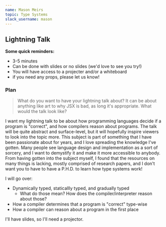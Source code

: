 ```yaml
---
name: Mason Meirs
topic: Type Systems
slack_username: mason
---
```


## Lightning Talk

**Some quick reminders:**

* 3-5 minutes
* Can be done with slides or no slides (we'd love to see you try!)
* You will have access to a projecter and/or a whiteboard
* if you need any props, please let us know!

### Plan

> What do you want  to have your lightning talk about? It can be about anything like art to why JSX is bad, as long it's appropriate.
> What would the talk look like? 

I want my lightning talk to be about how programming languages decide if a program is "correct", and how compilers reason about programs.
The talk will be quite abstract and surface-level, but it will hopefully inspire viewers to look into the topic more. This subject is part of something
that I have been passionate about for years, and I love spreading the knowledge I've gotten. Many people see language design and implementation as a sort
of sorcery, and I want to demystify it and make it more accessible to anybody. From having gotten into the subject myself, I found that the resources
on many things is lacking, mostly comprised of research papers, and I don't want you to have to have a P.H.D. to learn how type systems work!

I will go over:
* Dynamically typed, staticallly typed, and gradually typed
  * What do those mean? How does the compiler/interpreter reason about those?
* How a compiler determines that a program is "correct" type-wise
* How a compiler can reason about a program in the first place

I'll have slides, so I'll need a projector. 
